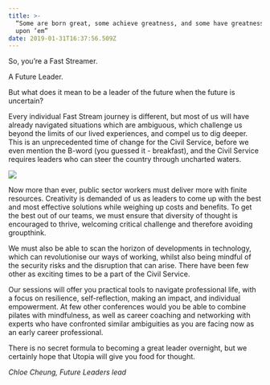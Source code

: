 ```yaml
---
title: >-
  “Some are born great, some achieve greatness, and some have greatness thrust
  upon ’em”
date: 2019-01-31T16:37:56.509Z
---
```

So, you’re a Fast Streamer. 

A Future Leader.

But what does it mean to be a leader of the future when the future is uncertain?

Every individual Fast Stream journey is different, but most of us will have already navigated situations which are ambiguous, which challenge us beyond the limits of our lived experiences, and compel us to dig deeper. This is an unprecedented time of change for the Civil Service, before we even mention the B-word (you guessed it - breakfast), and the Civil Service requires leaders who can steer the country through uncharted waters.

![](/uploads/copy-of-copy-of-copy-of-copy-of-utopia-experimenting-1-.png)

Now more than ever, public sector workers must deliver more with finite resources. Creativity is demanded of us as leaders to come up with the best and most effective solutions while weighing up costs and benefits. To get the best out of our teams, we must ensure that diversity of thought is encouraged to thrive, welcoming critical challenge and therefore avoiding groupthink. 

We must also be able to scan the horizon of developments in technology, which can revolutionise our ways of working, whilst also being mindful of the security risks and the disruption that can arise. There have been few other as exciting times to be a part of the Civil Service. 

Our sessions will offer you practical tools to navigate professional life, with a focus on resilience, self-reflection, making an impact, and individual empowerment. At few other conferences would you be able to combine pilates with mindfulness, as well as career coaching and networking with experts who have confronted similar ambiguities as you are facing now as an early career professional. 

There is no secret formula to becoming a great leader overnight, but we certainly hope that Utopia will give you food for thought. 

_Chloe Cheung, Future Leaders lead_
